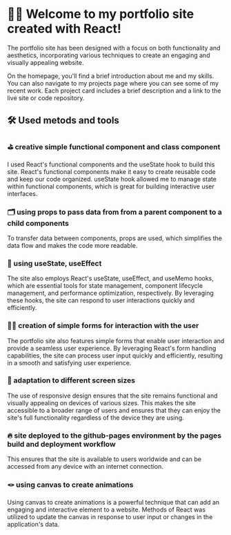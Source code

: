 # 👩‍💻 Welcome to my portfolio site created with React!

The portfolio site has been designed with a focus on both functionality and aesthetics, incorporating various techniques to create an engaging and visually appealing website. 

On the homepage, you'll find a brief introduction about me and my skills. You can also navigate to my projects page where you can see some of my recent work. Each project card includes a brief description and a link to the live site or code repository.

## 🛠️ Used metods and tools

### ⛳️ creative simple functional component and class component

I used React's functional components and the useState hook to build this site. React's functional components make it easy to create reusable code and keep our code organized. useState hook allowed me to manage state within functional components, which is great for building interactive user interfaces.

### 🗂️ using props to pass data from from a parent component to a child components 

To transfer data between components, props are used, which simplifies the data flow and makes the code more readable.

### 🚀 using useState, useEffect

The site also employs React's useState, useEffect, and useMemo hooks, which are essential tools for state management, component lifecycle management, and performance optimization, respectively. By leveraging these hooks, the site can respond to user interactions quickly and efficiently.

### 🚴‍♀️ creation of simple forms for interaction with the user 

The portfolio site also features simple forms that enable user interaction and provide a seamless user experience. By leveraging React's form handling capabilities, the site can process user input quickly and efficiently, resulting in a smooth and satisfying user experience.

### 📱 adaptation to different screen sizes

The use of responsive design ensures that the site remains functional and visually appealing on devices of various sizes. This makes the site accessible to a broader range of users and ensures that they can enjoy the site's full functionality regardless of the device they are using. 

### 🔥 site deployed to the github-pages environment by the pages build and deployment workflow

This ensures that the site is available to users worldwide and can be accessed from any device with an internet connection.

### 🪢 using canvas to create animations

Using canvas to create animations is a powerful technique that can add an engaging and interactive element to a website. Methods of React was utilized to update the canvas in response to user input or changes in the application's data.

